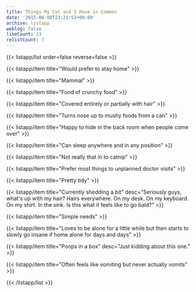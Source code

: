 ```yaml
---
title: Things My Cat and I Have in Common
date: '2015-08-08T23:21:52+00:00'
archive: listapp
weblog: false
likeCount: 23
relistCount: 7
---
```



{{< listapp/list order=false reverse=false >}}

   {{< listapp/item title="Would prefer to stay home" >}}

   {{< listapp/item title="Mammal" >}}

   {{< listapp/item title="Fond of crunchy food" >}}

   {{< listapp/item title="Covered entirely or partially with hair" >}}

   {{< listapp/item title="Turns nose up to mushy foods from a can" >}}

   {{< listapp/item title="Happy to hide in the back room when people come over" >}}

   {{< listapp/item title="Can sleep anywhere and in any position" >}}

   {{< listapp/item title="Not really that in to catnip" >}}

   {{< listapp/item title="Prefer most things to unplanned doctor visits" >}}

   {{< listapp/item title="Pretty tidy" >}}

   {{< listapp/item title="Currently shedding a bit"
      desc="Seriously guys, what's up with my hair? Hairs everywhere. On my desk. On my keyboard. On my shirt. In the sink. Is this what it feels like to go bald?" >}}

   {{< listapp/item title="Simple needs" >}}

   {{< listapp/item title="Loves to be alone for a little while but then starts to slowly go insane if home alone for days and days" >}}

   {{< listapp/item title="Poops in a box"
      desc="Just kidding about this one." >}}

   {{< listapp/item title="Often feels like vomiting but never actually vomits" >}}

{{< /listapp/list >}}

